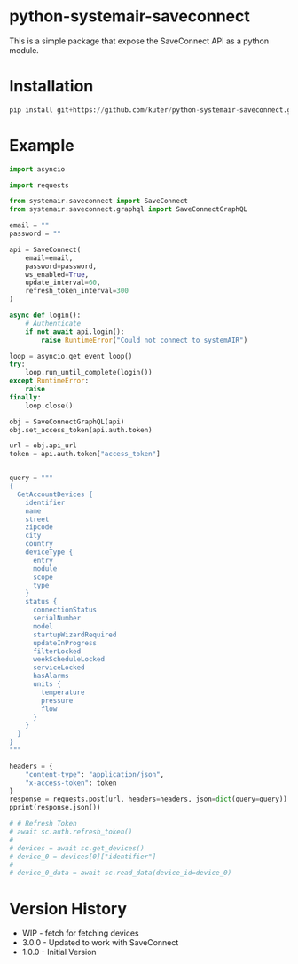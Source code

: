 # python-systemair-saveconnect

This is a simple package that expose the SaveConnect API as a python module.

# Installation
```python
pip install git+https://github.com/kuter/python-systemair-saveconnect.git
```

# Example

```python
import asyncio

import requests

from systemair.saveconnect import SaveConnect
from systemair.saveconnect.graphql import SaveConnectGraphQL

email = ""
password = ""

api = SaveConnect(
    email=email,
    password=password,
    ws_enabled=True,
    update_interval=60,
    refresh_token_interval=300
)

async def login():
    # Authenticate
    if not await api.login():
        raise RuntimeError("Could not connect to systemAIR")

loop = asyncio.get_event_loop()
try:
    loop.run_until_complete(login())
except RuntimeError:
    raise
finally:
    loop.close()

obj = SaveConnectGraphQL(api)
obj.set_access_token(api.auth.token)

url = obj.api_url
token = api.auth.token["access_token"]


query = """
{
  GetAccountDevices {
    identifier
    name
    street
    zipcode
    city
    country
    deviceType {
      entry
      module
      scope
      type
    }
    status {
      connectionStatus
      serialNumber
      model
      startupWizardRequired
      updateInProgress
      filterLocked
      weekScheduleLocked
      serviceLocked
      hasAlarms
      units {
        temperature
        pressure
        flow
      }
    }
  }
}
"""

headers = {
    "content-type": "application/json",
    "x-access-token": token
}
response = requests.post(url, headers=headers, json=dict(query=query))
pprint(response.json())

# # Refresh Token
# await sc.auth.refresh_token()
#
# devices = await sc.get_devices()
# device_0 = devices[0]["identifier"]
#
# device_0_data = await sc.read_data(device_id=device_0)
```

# Version History
* WIP   - fetch for fetching devices
* 3.0.0 - Updated to work with SaveConnect
* 1.0.0 - Initial Version
